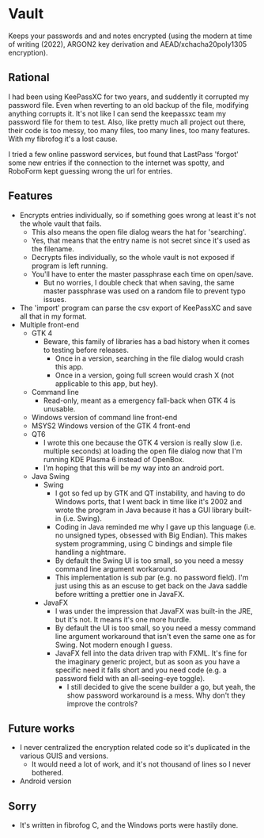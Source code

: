 # Vault
Keeps your passwords and and notes encrypted (using the modern at time of writing (2022), ARGON2 key derivation and AEAD/xchacha20poly1305 encryption).

## Rational
I had been using KeePassXC for two years, and suddently it corrupted my password file. Even when reverting to an old backup of the file, modifying anything corrupts it. It's not like I can send the keepassxc team my password file for them to test. Also, like pretty much all project out there, their code is too messy, too many files, too many lines, too many features. With my fibrofog it's a lost cause.

I tried a few online password services, but found that LastPass 'forgot' some new entries if the connection to the internet was spotty, and RoboForm kept guessing wrong the url for entries.

## Features
* Encrypts entries individually, so if something goes wrong at least it's not the whole vault that fails.
  * This also means the open file dialog wears the hat for 'searching'.
  * Yes, that means that the entry name is not secret since it's used as the filename.
  * Decrypts files individually, so the whole vault is not exposed if program is left running.
  * You'll have to enter the master passphrase each time on open/save.
    * But no worries, I double check that when saving, the same master passphrase was used on a random file to prevent typo issues.
* The 'import' program can parse the csv export of KeePassXC and save all that in my format.
* Multiple front-end
  * GTK 4
    * Beware, this family of libraries has a bad history when it comes to testing before releases.
      * Once in a version, searching in the file dialog would crash this app.
      * Once in a version, going full screen would crash X (not applicable to this app, but hey).
  * Command line
    * Read-only, meant as a emergency fall-back when GTK 4 is unusable.
  * Windows version of command line front-end
  * MSYS2 Windows version of the GTK 4 front-end
  * QT6
    * I wrote this one because the GTK 4 version is really slow (i.e. multiple seconds) at loading the open file dialog now that I'm running KDE Plasma 6 instead of OpenBox.
    * I'm hoping that this will be my way into an android port.
  * Java Swing
    * Swing
      * I got so fed up by GTK and QT instability, and having to do Windows ports, that I went back in time like it's 2002 and wrote the program in Java because it has a GUI library built-in (i.e. Swing).
      * Coding in Java reminded me why I gave up this language (i.e. no unsigned types, obsessed with Big Endian). This makes system programming, using C bindings and simple file handling a nightmare.
      * By default the Swing UI is too small, so you need a messy command line argument workaround.
      * This implementation is sub par (e.g. no password field). I'm just using this as an escuse to get back on the Java saddle before writting a prettier one in JavaFX.
    * JavaFX
      * I was under the impression that JavaFX was built-in the JRE, but it's not. It means it's one more hurdle.
      * By default the UI is too small, so you need a messy command line argument workaround that isn't even the same one as for Swing. Not modern enough I guess.
      * JavaFX fell into the data driven trap with FXML. It's fine for the imaginary generic project, but as soon as you have a specific need it falls short and you need code (e.g. a password field with an all-seeing-eye toggle).
        * I still decided to give the scene builder a go, but yeah, the show password workaround is a mess. Why don't they improve the controls?

## Future works
* I never centralized the encryption related code so it's duplicated in the various GUIS and versions.
  * It would need a lot of work, and it's not thousand of lines so I never bothered.
* Android version

## Sorry
* It's written in fibrofog C, and the Windows ports were hastily done.